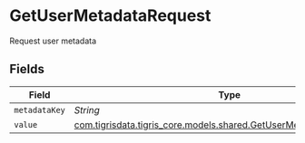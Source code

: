 # GetUserMetadataRequest

Request user metadata


## Fields

| Field                                                                                                                      | Type                                                                                                                       | Required                                                                                                                   | Description                                                                                                                |
| -------------------------------------------------------------------------------------------------------------------------- | -------------------------------------------------------------------------------------------------------------------------- | -------------------------------------------------------------------------------------------------------------------------- | -------------------------------------------------------------------------------------------------------------------------- |
| `metadataKey`                                                                                                              | *String*                                                                                                                   | :heavy_minus_sign:                                                                                                         | N/A                                                                                                                        |
| `value`                                                                                                                    | [com.tigrisdata.tigris_core.models.shared.GetUserMetadataRequestValue](../../models/shared/GetUserMetadataRequestValue.md) | :heavy_minus_sign:                                                                                                         | N/A                                                                                                                        |